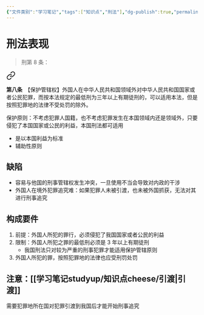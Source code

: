 ```yaml
---
{"文件类别":"学习笔记","tags":["知识点","刑法"],"dg-publish":true,"permalink":"/学习笔记studyup/知识点cheese/保护原则/","dgPassFrontmatter":true,"created":"2024-10-30T15:24:23.005+08:00","updated":"2024-10-30T17:04:27.146+08:00"}
---
```


# 刑法表现
>刑第 8 条：
<div class="transclusion internal-embed is-loaded"><a class="markdown-embed-link" href="////#t8" aria-label="Open link"><svg xmlns="http://www.w3.org/2000/svg" width="24" height="24" viewBox="0 0 24 24" fill="none" stroke="currentColor" stroke-width="2" stroke-linecap="round" stroke-linejoin="round" class="svg-icon lucide-link"><path d="M10 13a5 5 0 0 0 7.54.54l3-3a5 5 0 0 0-7.07-7.07l-1.72 1.71"></path><path d="M14 11a5 5 0 0 0-7.54-.54l-3 3a5 5 0 0 0 7.07 7.07l1.71-1.71"></path></svg></a><div class="markdown-embed">



**第八条**　【保护管辖权】外国人在中华人民共和国领域外对中华人民共和国国家或者公民犯罪，而按本法规定的最低刑为三年以上有期徒刑的，可以适用本法，但是按照犯罪地的法律不受处罚的除外。 

</div></div>


保护原则：不考虑犯罪人国籍，也不考虑犯罪发生在本国领域内还是领域外，只要侵犯了本国国家或公民的利益，本国刑法都可适用
- 是以本国利益为标准
- 辅助性原则
## 缺陷
- 容易与他国的刑事管辖权发生冲突，一旦使用不当会导致对内政的干涉
- 外国人在境外犯罪追究难：如果犯罪人未被引渡，也未被外国抓获，无法对其进行刑事追究
## 构成要件
1. 前提：外国人所犯的罪行，必须侵犯了我国国家或者公民的利益
2. 限制：外国人所犯之罪的最低刑必须是 3 年以上有期徒刑
	- 我国刑法只对较为严重的刑事犯罪才能适用保护管辖原则
3. 外国人所犯的罪，按照犯罪地的法律也应受刑罚处罚
## 注意：[[学习笔记studyup/知识点cheese/引渡\|引渡]]
需要犯罪地所在国对犯罪引渡到我国后才能开始刑事追究